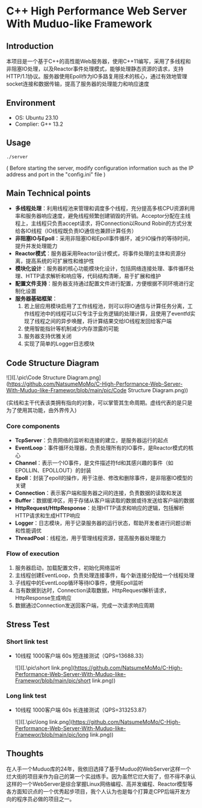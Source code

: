 # C++ High Performance Web Server With Muduo-like Framework



## Introduction

本项目是一个基于C++的高性能Web服务器，使用C++11编写，采用了多线程和非阻塞IO处理，以及Reactor事件处理模式，能够处理静态资源的请求，支持HTTP/1.1协议。服务器使用Epoll作为IO多路复用技术的核心，通过有效地管理socket连接和数据传输，提高了服务器的处理能力和响应速度



## Environment

- OS: Ubuntu 23.10
- Complier: G++ 13.2



## Usage

```
./server
```

( Before starting the server, modify configuration information such as the IP address and port in the "config.ini" file )



## Main Technical points

- **多线程处理**：利用线程池来管理和调度多个线程，充分提高多核CPU资源利用率和服务器响应速度，避免线程频繁创建销毁的开销。Acceptor分配在主线程上，主线程只负责accept请求，将Connection以Round Robin的方式分发给各IO线程（IO线程既负责IO通信也兼顾计算任务）
-  **非阻塞IO与Epoll**：采用非阻塞IO和Epoll事件循环，减少IO操作的等待时间，提升并发处理能力
- **Reactor模式**：服务器采用Reactor设计模式，将事件处理的主体和资源分离，提高系统的可扩展性和维护性
- **模块化设计**：服务器的核心功能模块化设计，包括网络连接处理、事件循环处理、HTTP请求解析和响应等，代码结构清晰，易于扩展和维护
- **配置文件支持**：服务器支持通过配置文件进行配置，方便根据不同环境进行定制化设置
- **服务器基础框架**：
  1. 若上层应用模块启用了工作线程池，则可以将IO通信与计算任务分离，工作线程池中的线程可以只专注于业务逻辑的处理计算，且使用了eventfd实现了线程之间的异步唤醒，将计算结果交给IO线程发回给客户端
  2. 使用智能指针等机制减少内存泄露的可能
  3. 服务器支持优雅关闭
  4. 实现了简单的Logger日志模块



## Code Structure Diagram

![]([.\pic\Code Structure Diagram.png](https://github.com/NatsumeMoMo/C-High-Performance-Web-Server-With-Muduo-like-Framewor/blob/main/pic/Code Structure Diagram.png))

(实线和主干代表该类拥有指向的对象，可以掌管其生命周期。虚线代表的是只是为了使用其功能，由外界传入)



### Core components

- **TcpServer**：负责网络的监听和连接的建立，是服务器运行的起点
- **EventLoop**：事件循环处理器，负责处理所有的IO事件，是Reactor模式的核心
- **Channel**：表示一个IO事件，是文件描述符fd和其感兴趣的事件（如EPOLLIN、EPOLLOUT）的封装
- **Epoll**：封装了epoll的操作，用于注册、修改和删除事件，是非阻塞IO模型的关键
- **Connection**：表示客户端和服务器之间的连接，负责数据的读取和发送
- **Buffer**：数据缓冲区，用于存储从客户端读取的数据或待发送给客户端的数据
- **HttpRequest/HttpResponse**：处理HTTP请求和响应的逻辑，包括解析HTTP请求和生成HTTP响应
- **Logger**：日志模块，用于记录服务器的运行状态，帮助开发者进行问题诊断和性能调优
- **ThreadPool**：线程池，用于管理线程资源，提高服务器处理能力



### Flow of execution

1. 服务器启动，加载配置文件，初始化网络监听
2. 主线程创建EventLoop，负责处理连接事件，每个新连接分配给一个线程处理
3. 子线程中的EventLoop循环等待IO事件，使用Epoll监听
4. 当有数据到达时，Connection读取数据，HttpRequest解析请求，HttpResponse生成响应
5. 数据通过Connection发送回客户端，完成一次请求响应周期



## Stress Test

### Short link test

- 10线程 1000客户端 60s 短连接测试（QPS=13688.33）

  ![]([.\pic\short link.png](https://github.com/NatsumeMoMo/C-High-Performance-Web-Server-With-Muduo-like-Framewor/blob/main/pic/short link.png))





### Long link test

- 10线程 1000客户端 60s 长连接测试（QPS=313253.87）

  ![]([.\pic\long link.png](https://github.com/NatsumeMoMo/C-High-Performance-Web-Server-With-Muduo-like-Framewor/blob/main/pic/long link.png))







## Thoughts

在人手一个Muduo库的24年，我依旧选择了基于Muduo的WebServer这样一个烂大街的项目来作为自己的第一个实战练手。因为虽然它烂大街了，但不得不承认这样的一个WebServer是综合掌握Linux网络编程、高并发编程、Reactor模型等各方面知识点的一个优秀起步项目，我个人认为也是每个打算走CPP后端开发方向的程序员必做的项目之一。
